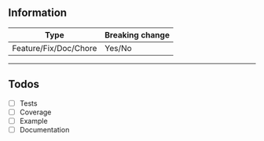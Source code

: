 ## Information

Type | Breaking change
---|---
Feature/Fix/Doc/Chore | Yes/No

****

<!--
## Usage example

Example to use your feature and to improve the documentation after merging your PR:
```typescript
import {} from "@tsed/common";

```
-->

## Todos

- [ ] Tests
- [ ] Coverage
- [ ] Example
- [ ] Documentation
